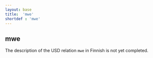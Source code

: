 ```yaml
---
layout: base
title:  'mwe'
shortdef : 'mwe'
---
```


## mwe

The description of the USD relation `mwe` in Finnish is not yet completed.
